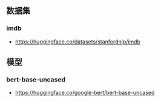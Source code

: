 
## 数据集
### imdb
- https://huggingface.co/datasets/stanfordnlp/imdb


## 模型
### bert-base-uncased
- https://huggingface.co/google-bert/bert-base-uncased